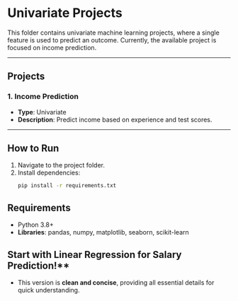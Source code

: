# **Univariate Projects**

This folder contains univariate machine learning projects, where a single feature is used to predict an outcome. Currently, the available project is focused on income prediction.

---

## **Projects**

### 1. **Income Prediction**
- **Type**: Univariate
- **Description**: Predict income based on experience and test scores.


---

## **How to Run**
1. Navigate to the project folder.
2. Install dependencies:  
   ```bash
   pip install -r requirements.txt

## **Requirements**

- Python 3.8+
- **Libraries**: pandas, numpy, matplotlib, seaborn, scikit-learn


## Start with Linear Regression for Salary Prediction!**


- This version is **clean and concise**, providing all essential details for quick understanding.

